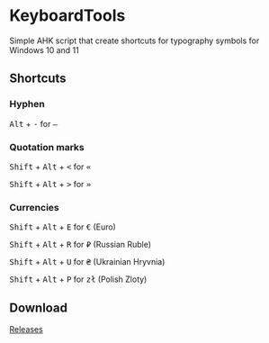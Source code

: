 # KeyboardTools
Simple AHK script that create shortcuts for typography symbols for Windows 10 and 11

## Shortcuts

### Hyphen 
<kbd>Alt</kbd> + <kbd>-</kbd> for <kbd>—</kbd>

### Quotation marks

<kbd>Shift</kbd> + <kbd>Alt</kbd> + <kbd><</kbd> for <kbd>«</kbd>

<kbd>Shift</kbd> + <kbd>Alt</kbd> + <kbd>></kbd> for <kbd>»</kbd>

### Currencies
<kbd>Shift</kbd> + <kbd>Alt</kbd> + <kbd>E</kbd> for <kbd>€</kbd> (Euro)

<kbd>Shift</kbd> + <kbd>Alt</kbd> + <kbd>R</kbd> for <kbd>₽</kbd> (Russian Ruble)

<kbd>Shift</kbd> + <kbd>Alt</kbd> + <kbd>U</kbd> for <kbd>₴</kbd> (Ukrainian Hryvnia)

<kbd>Shift</kbd> + <kbd>Alt</kbd> + <kbd>P</kbd> for <kbd>zł</kbd> (Polish Zloty)


## Download

[Releases](https://github.com/rilaveon/KeyboardTools/releases/tag/1.2)
